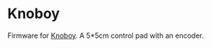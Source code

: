 # Knoboy

Firmware for [Knoboy](https://github.com/myst729/knoboy). A 5\*5cm control pad with an encoder.
